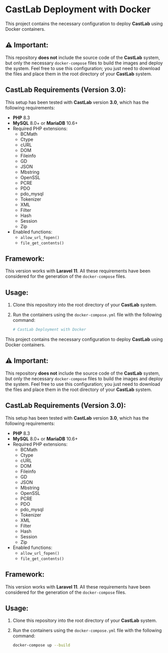# CastLab Deployment with Docker

This project contains the necessary configuration to deploy **CastLab** using Docker containers.

## ⚠️ Important:
This repository **does not** include the source code of the **CastLab** system, but only the necessary `docker-compose` files to build the images and deploy the system. Feel free to use this configuration; 
you just need to download the files and place them in the root directory of your **CastLab** system.

## CastLab Requirements (Version 3.0):

This setup has been tested with **CastLab** version **3.0**, which has the following requirements:

- **PHP** 8.3
- **MySQL** 8.0+ or **MariaDB** 10.6+
- Required PHP extensions:
  - BCMath
  - Ctype
  - cURL
  - DOM
  - Fileinfo
  - GD
  - JSON
  - Mbstring
  - OpenSSL
  - PCRE
  - PDO
  - pdo_mysql
  - Tokenizer
  - XML
  - Filter
  - Hash
  - Session
  - Zip
- Enabled functions:
  - `allow_url_fopen()`
  - `file_get_contents()`

## Framework:
This version works with **Laravel 11**. All these requirements have been considered for the generation of the `docker-compose` files.

## Usage:
1. Clone this repository into the root directory of your **CastLab** system.
2. Run the containers using the `docker-compose.yml` file with the following command:

   ```bash
   # CastLab Deployment with Docker

This project contains the necessary configuration to deploy **CastLab** using Docker containers.

## ⚠️ Important:
This repository **does not** include the source code of the **CastLab** system, but only the necessary `docker-compose` files to build the images and deploy the system. Feel free to use this configuration; you just need to download the files and place them in the root directory of your **CastLab** system.

## CastLab Requirements (Version 3.0):

This setup has been tested with **CastLab** version **3.0**, which has the following requirements:

- **PHP** 8.3
- **MySQL** 8.0+ or **MariaDB** 10.6+
- Required PHP extensions:
  - BCMath
  - Ctype
  - cURL
  - DOM
  - Fileinfo
  - GD
  - JSON
  - Mbstring
  - OpenSSL
  - PCRE
  - PDO
  - pdo_mysql
  - Tokenizer
  - XML
  - Filter
  - Hash
  - Session
  - Zip
- Enabled functions:
  - `allow_url_fopen()`
  - `file_get_contents()`

## Framework:
This version works with **Laravel 11**. All these requirements have been considered for the generation of the `docker-compose` files.

## Usage:
1. Clone this repository into the root directory of your **CastLab** system.
2. Run the containers using the `docker-compose.yml` file with the following command:

   ```bash
   docker-compose up --build
